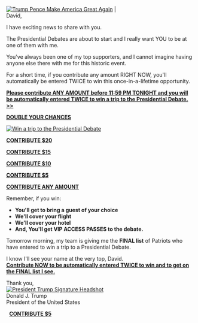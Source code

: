 [![Trump Pence Make America Great Again](https://ci6.googleusercontent.com/proxy/jOv5I7xYHy2NOxw_qZeltxxNmp9mwI_vlzG7R8Awka0ak851gk1kii_O6-xArAxy8vAobtBcr4usnZyVaQsQRUtMlHDDcSvDbqHBpRtzOLaQawWblsSa=s0-d-e1-ft#https://prod-cdn-static.gop.com/media/images/gop_maga_1591910301.jpg)](http://click.campaigns.rnchq.com/?qs=d2ca05eb5dac1fe244ef05410b580be5d51f7278e5d9bca9309c398930e4b7f2f4a6c892f34bd57ff0fcd92dec692e8d1e5d7ffbe8a13df7) |\
David,

I have exciting news to share with you.

The Presidential Debates are about to start and I really want YOU to be at one of them with me.

You've always been one of my top supporters, and I cannot imagine having anyone else there with me for this historic event.

For a short time, if you contribute any amount RIGHT NOW, you'll automatically be entered TWICE to win this once-in-a-lifetime opportunity.

**[Please contribute ANY AMOUNT before 11:59 PM TONIGHT and you will be automatically entered TWICE to win a trip to the Presidential Debate. >>](http://click.campaigns.rnchq.com/?qs=d2ca05eb5dac1fe2bd0a52af220e16a10a59c4148247f6661538368974cd478b7973d3195cafa8f9b07022f3006671ab8dd20f953941e65e)**

**[DOUBLE YOUR CHANCES](http://click.campaigns.rnchq.com/?qs=d2ca05eb5dac1fe2e6e3f8530b9a070946afec717f45b7d7a97d4a49a6f7d6d7ed5e08e1d1702b1973b58e4a569321ca2b260bc8d6037d47)**

[![Win a trip to the Presidential Debate](https://ci4.googleusercontent.com/proxy/3qlUfhWusU1k721Fpv72w2VU1Lvv9RAg_2LMt-qVxpICXgOuleJZRlbXObWpiPWj5dPJLDFga01oXB2N9Kdxh6N4HHLVH6ClVaVS9v1pVBC8sr4WARVzIFOQB8as91iEV8TVJ3pwTn6B08-XAgIG-5LcgXiiP5pMMZdccPToaq8H=s0-d-e1-ft#https://prod-cdn-static.gop.com/media/images/20200820_GOP_TMAGAC_Debate-Contest_Email-Insert_v1_1598963309.png)](http://click.campaigns.rnchq.com/?qs=d2ca05eb5dac1fe2dd023da7f5f569f9cd204bd638d03d096de22f580e81e1c16ed61c2c2892abcfce34ce0fe48d1ce5d86bb616a4399f46)

**[CONTRIBUTE $20](http://click.campaigns.rnchq.com/?qs=d2ca05eb5dac1fe29da26024b5d7dfd1f8bba7d302cc88f5617eb55d02c6ba4ece2b0d1bedcb65d9eff496942d907ff1eeacc5c6f5c5904f)**

**[CONTRIBUTE $15](http://click.campaigns.rnchq.com/?qs=d2ca05eb5dac1fe250251b96a889a96177797273abdf649f352a48a43fc682eba9a841510a0427445742a55461b0f2c10ac7a7159358dc16)**

**[CONTRIBUTE $10](http://click.campaigns.rnchq.com/?qs=d2ca05eb5dac1fe26060848b8bc4fea778c314d703ec1d4999e5d0e44da7724c936e0de1ad2068d56f7fb2903ccc4b17f13118f0e8231c79)**

**[CONTRIBUTE $5](http://click.campaigns.rnchq.com/?qs=d2ca05eb5dac1fe266d2a7a2fee05f59e4e72a7c309cea60cd5ff9299f7fd76b7869268a2250ad2cf352fbc0fbb7720935693666e6759d4a)**

**[CONTRIBUTE ANY AMOUNT](http://click.campaigns.rnchq.com/?qs=d2ca05eb5dac1fe2a731a4ed6ec76c24e501682c60159d4f3ec57e0ce07e7d0f88522951fa435e15d1632c5780a03b41f0456f5a2ae03e3a)**

Remember, if you win:

-   **You'll get to bring a guest of your choice**
-   **We'll cover your flight**
-   **We'll cover your hotel**
-   **And, You'll get VIP ACCESS PASSES to the debate.**

Tomorrow morning, my team is giving me the **FINAL list** of Patriots who have entered to win a trip to a Presidential Debate.

I know I'll see your name at the very top, David.\
**[Contribute NOW to be automatically entered TWICE to win and to get on the FINAL list I see.](http://click.campaigns.rnchq.com/?qs=d2ca05eb5dac1fe25c7590a3c43307e263aa78e31a2dfafe2169e539fb5ea99e49bffbcf758050a35bd1a1699fc6874199571cbe78f5888b)**

Thank you,\
[![President Trump Signature Headshot](https://ci6.googleusercontent.com/proxy/xi2WI-PqCAB-Mth3NoJZ-5l-jRX0k5yyS6eskhGjOcrstIDb8idVqdZgoILTkeiPgqiQsfDaT8ued603IkysU-rJFyjwIXiWTUq9RAA0tvoLUNhW5JxpjMo=s0-d-e1-ft#https://prod-cdn-static.gop.com/media/images/trump-sign_1468880899.png)](http://click.campaigns.rnchq.com/?qs=d2ca05eb5dac1fe254b0c99db6b05b47649f6b29c6cdc19124f72eea861cffb72bf7498c1c6a0a4a5704117b7b31148a53efcf37ef41db14)\
Donald J. Trump\
President of the United States

  **[CONTRIBUTE $5](http://click.campaigns.rnchq.com/?qs=d2ca05eb5dac1fe24a26f5f0c0be4d1dc188e4d2297b9b13541d43c2693f585ae7f758050d9bd104cbae4a9613bce548a1d4aa35c65adf0c)**